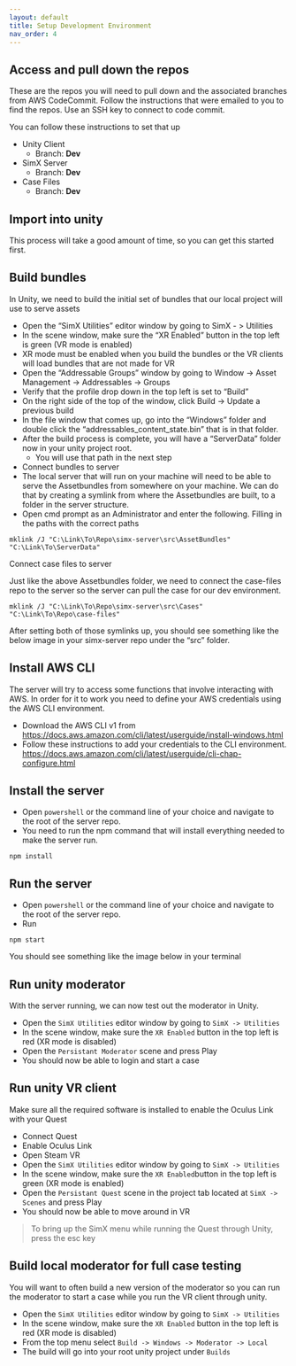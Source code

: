 ```yaml
---
layout: default
title: Setup Development Environment
nav_order: 4
---
```


## Access and pull down the repos
These are the repos you will need to pull down and the associated branches from AWS CodeCommit. Follow the instructions that were emailed to you to find the repos.
Use an SSH key to connect to code commit.

You can follow these instructions to set that up

* Unity Client
    * Branch: **Dev**
* SimX Server
    * Branch: **Dev**
* Case Files
    * Branch: **Dev**

## Import into unity
This process will take a good amount of time, so you can get this started first.

## Build bundles
In Unity, we need to build the initial set of bundles that our local project will use to serve assets

* Open the “SimX Utilities” editor window by going to SimX - > Utilities
* In the scene window, make sure the “XR Enabled” button in the top left is green (VR mode is enabled)
* XR mode must be enabled when you build the bundles or the VR clients will load bundles that are not made for VR
* Open the “Addressable Groups” window by going to Window -> Asset Management -> Addressables -> Groups
* Verify that the profile drop down in the top left is set to “Build”
* On the right side of the top of the window, click Build -> Update a previous build
* In the file window that comes up, go into the “Windows” folder and double click the “addressables_content_state.bin” that is in that folder.
* After the build process is complete, you will have a “ServerData” folder now in your unity project root.
    * You will use that path in the next step
* Connect bundles to server
* The local server that will run on your machine will need to be able to serve the Assetbundles from somewhere on your machine. We can do that by creating a symlink from where the Assetbundles are built, to a folder in the server structure.
* Open cmd prompt as an Administrator and enter the following. Filling in the paths with the correct paths
```
mklink /J "C:\Link\To\Repo\simx-server\src\AssetBundles" "C:\Link\To\ServerData"
```
Connect case files to server

Just like the above Assetbundles folder, we need to connect the case-files repo to the server so the server can pull the case for our dev environment.
```
mklink /J "C:\Link\To\Repo\simx-server\src\Cases" "C:\Link\To\Repo\case-files"
```
After setting both of those symlinks up, you should see something like the below image in your simx-server repo under the “src” folder.

## Install AWS CLI

The server will try to access some functions that involve interacting with AWS. In order for it to work you need to define your AWS credentials using the AWS CLI environment.
* Download the AWS CLI v1 from https://docs.aws.amazon.com/cli/latest/userguide/install-windows.html
* Follow these instructions to add your credentials to the CLI environment. https://docs.aws.amazon.com/cli/latest/userguide/cli-chap-configure.html

## Install the server

* Open `powershell` or the command line of your choice and navigate to the root of the server repo.
* You need to run the npm command that will install everything needed to make the server run.

```
npm install
```

## Run the server
* Open `powershell` or the command line of your choice and navigate to the root of the server repo.
* Run
```
npm start
```

You should see something like the image below in your terminal


## Run unity moderator
With the server running, we can now test out the moderator in Unity.
* Open the `SimX Utilities` editor window by going to `SimX -> Utilities`
* In the scene window, make sure the `XR Enabled` button in the top left is red (XR mode is disabled)
* Open the `Persistant Moderator` scene and press Play
* You should now be able to login and start a case

## Run unity VR client
Make sure all the required software is installed to enable the Oculus Link with your Quest
* Connect Quest
* Enable Oculus Link
* Open Steam VR
* Open the `SimX Utilities` editor window by going to `SimX -> Utilities`
* In the scene window, make sure the `XR Enabled`button in the top left is green (XR mode is enabled)
* Open the `Persistant Quest` scene in the project tab located at `SimX -> Scenes` and press Play
* You should now be able to move around in VR

> To bring up the SimX menu while running the Quest through Unity, press the esc key

## Build local moderator for full case testing
You will want to often build a new version of the moderator so you can run the moderator to start a case while you run the VR client through unity.
* Open the `SimX Utilities` editor window by going to `SimX -> Utilities`
* In the scene window, make sure the `XR Enabled` button in the top left is red (XR mode is disabled)
* From the top menu select `Build -> Windows -> Moderator -> Local`
* The build will go into your root unity project under `Builds`
